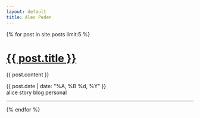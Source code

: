 ```yaml
---
layout: default
title: Alec Peden
---
```


{% for post in site.posts limit:5 %}
<div class="span8">
    <h1><a href="{{ post.url }}">{{ post.title }}</a></h1>
    <p>{{ post.content }}</p>
    <div>
        <span class="badge badge-success">{{ post.date | date: "%A, %B %d, %Y" }}</span><div class="pull-right"><span class="label">alice</span> <span class="label">story</span> <span class="label">blog</span> <span class="label">personal</span></div>
    </div> 
    <hr>
    {% endfor %}